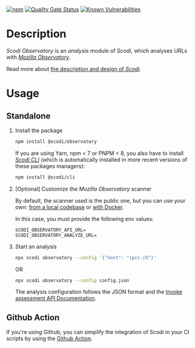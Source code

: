 [![npm](https://img.shields.io/npm/v/%40fabernovel%2Fheart-observatory
 "Scodi Observatory on npmjs.com")](https://www.npmjs.com/package/@fabernovel/heart-observatory)
[![Quality Gate Status](https://sonarcloud.io/api/project_badges/measure?project=scodi-observatory&metric=alert_status)](https://sonarcloud.io/summary/new_code?id=scodi-observatory)
[![Known Vulnerabilities](https://snyk.io/test/github/bgatellier/scodi/badge.svg?targetFile=packages/observatory/package.json)](https://snyk.io/test/github/bgatellier/scodi?targetFile=packages/observatory/package.json "View known vulnerabilities")

# Description

_Scodi Observatory_ is an _analysis_ module of _Scodi_, which analyses URLs with _[Mozilla Observatory](https://observatory.mozilla.org/)_.

Read more about [the description and design of _Scodi_](https://github.com/bgatellier/scodi#readme).

# Usage

## Standalone

1. Install the package

    ```bash
    npm install @scodi/observatory
    ```

    If you are using Yarn, npm < 7 or PNPM < 8, you also have to install _[Scodi CLI](https://www.npmjs.com/package/@scodi/cli)_ (which is automatically installed in more recent versions of these packages managers):

    ```bash
    npm install @scodi/cli
    ```

2. [Optional] Customize the _Mozilla Observatory_ scanner

    By default, the scanner used is the public one, but you can use your own: [from a local codebase](https://github.com/mozilla/http-observatory#running-a-scan-from-the-local-codebase-without-db-for-continuous-integration) or [with Docker](https://github.com/mozilla/http-observatory#running-a-local-scanner-with-docker).

    In this case, you must provide the following env values:
    ```dotenv
    SCODI_OBSERVATORY_API_URL=
    SCODI_OBSERVATORY_ANALYZE_URL=
    ```

3. Start an analysis

    ```bash
    npx scodi observatory --config '{"host": "ipcc.ch"}'
    ```

    OR 

    ```bash
    npx scodi observatory --config config.json
    ```

    The analysis configuration follows the JSON format and  the [Invoke assessment API Documentation](https://github.com/mozilla/http-observatory/blob/master/httpobs/docs/api.md#invoke-assessment).

## Github Action

If you're using Github, you can simplify the integration of Scodi in your CI scripts by using the [Github Action](https://github.com/marketplace/actions/heart-webpages-evaluation).
